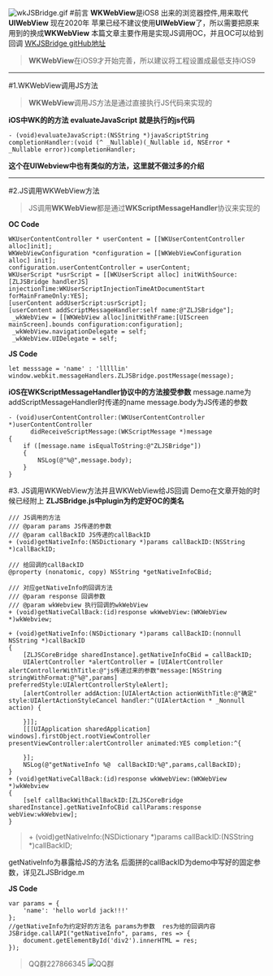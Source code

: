 ![wkJSBridge.gif](https://upload-images.jianshu.io/upload_images/1483880-359d43dfb0a32e16.gif?imageMogr2/auto-orient/strip)
#前言
**WKWebView**是iOS8 出来的浏览器控件,用来取代**UIWebView**
现在2020年 苹果已经不建议使用**UIWebView**了，所以需要把原来用到的换成**WKWebView**
本篇文章主要作用是实现JS调用OC，并且OC可以给到回调
[WKJSBridge gitHub地址](https://github.com/MerryChristmasEve/WKJSBridge)
>**WKWebView**在iOS9才开始完善，所以建议将工程设置成最低支持iOS9
-----
#1.WKWebView调用JS方法
>**WKWebView**调用JS方法是通过直接执行JS代码来实现的

**iOS中WK的的方法 evaluateJavaScript 就是执行的js代码**
```
- (void)evaluateJavaScript:(NSString *)javaScriptString completionHandler:(void (^ _Nullable)(_Nullable id, NSError * _Nullable error))completionHandler;
```

**这个在UIWebview中也有类似的方法，这里就不做过多的介绍**

----

#2.JS调用WKWebView方法
>JS调用**WKWebView**都是通过**WKScriptMessageHandler**协议来实现的

**OC Code**
```
WKUserContentController * userContent = [[WKUserContentController alloc]init];
WKWebViewConfiguration *configuration = [[WKWebViewConfiguration alloc] init];
configuration.userContentController = userContent;
WKUserScript *usrScript = [[WKUserScript alloc] initWithSource:[ZLJSBridge handlerJS] injectionTime:WKUserScriptInjectionTimeAtDocumentStart forMainFrameOnly:YES];
[userContent addUserScript:usrScript];
[userContent addScriptMessageHandler:self name:@"ZLJSBridge"];
 _wkWebView = [[WKWebView alloc]initWithFrame:[UIScreen mainScreen].bounds configuration:configuration];
 _wkWebView.navigationDelegate = self;
 _wkWebView.UIDelegate = self;
```

**JS Code**
```
let messsage = 'name' : 'lllllin'
window.webkit.messageHandlers.ZLJSBridge.postMessage(message);
```
**iOS在WKScriptMessageHandler协议中的方法接受参数**
message.name为addScriptMessageHandler时传递的name
message.body为JS传递的参数
```
- (void)userContentController:(WKUserContentController *)userContentController
      didReceiveScriptMessage:(WKScriptMessage *)message
{
    if ([message.name isEqualToString:@"ZLJSBridge"])
    {
        NSLog(@"%@",message.body);
    }
}
```

#3. JS调用WKWebView方法并且WKWebView给JS回调
Demo在文章开始的时候已经附上
**ZLJSBridge.js中plugin为约定好OC的类名**
```
/// JS调用的方法
/// @param params JS传递的参数
/// @param callBackID JS传递的callBackID
+ (void)getNativeInfo:(NSDictionary *)params callBackID:(NSString *)callBackID;

/// 给回调的callBackID
@property (nonatomic, copy) NSString *getNativeInfoCBid;

/// 对应getNativeInfo的回调方法
/// @param response 回调参数
/// @param wkWebview 执行回调的wkWebView
+ (void)getNativeCallBack:(id)response wkWwebView:(WKWebView *)wkWebview;
```
```
+ (void)getNativeInfo:(NSDictionary *)params callBackID:(nonnull NSString *)callBackID
{
    [ZLJSCoreBridge sharedInstance].getNativeInfoCBid = callBackID;
    UIAlertController *alertController = [UIAlertController alertControllerWithTitle:@"js传递过来的参数"message:[NSString stringWithFormat:@"%@",params] preferredStyle:UIAlertControllerStyleAlert];
    [alertController addAction:[UIAlertAction actionWithTitle:@"确定" style:UIAlertActionStyleCancel handler:^(UIAlertAction * _Nonnull action) {
        
    }]];
    [[[UIApplication sharedApplication] windows].firstObject.rootViewController presentViewController:alertController animated:YES completion:^{
        
    }];
    NSLog(@"getNativeInfo %@  callBackID:%@",params,callBackID);
}
+ (void)getNativeCallBack:(id)response wkWwebView:(WKWebView *)wkWebview
{
    [self callBackWithCallBackID:[ZLJSCoreBridge sharedInstance].getNativeInfoCBid callParams:response webView:wkWebview];
}
```
> \+ (void)getNativeInfo:(NSDictionary *)params callBackID:(NSString *)callBackID;

getNativeInfo为暴露给JS的方法名  后面拼的callBackID为demo中写好的固定参数，详见ZLJSBridge.m

**JS Code**
```
var params = {
    'name': 'hello world jack!!!'
};
//getNativeInfo为约定好的方法名 params为参数  res为给的回调内容
JSBridge.callAPI("getNativeInfo", params, res => {
    document.getElementById('div2').innerHTML = res;
});
```
>QQ群227866345
![QQ群](https://upload-images.jianshu.io/upload_images/1483880-34c3a2433738483a.jpeg?imageMogr2/auto-orient/strip%7CimageView2/2/w/240)
